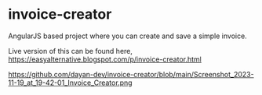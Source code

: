 # invoice-creator
AngularJS based project where you can create and save a simple invoice.


Live version of this can be found here,
https://easyalternative.blogspot.com/p/invoice-creator.html

https://github.com/dayan-dev/invoice-creator/blob/main/Screenshot_2023-11-19_at_19-42-01_Invoice_Creator.png
